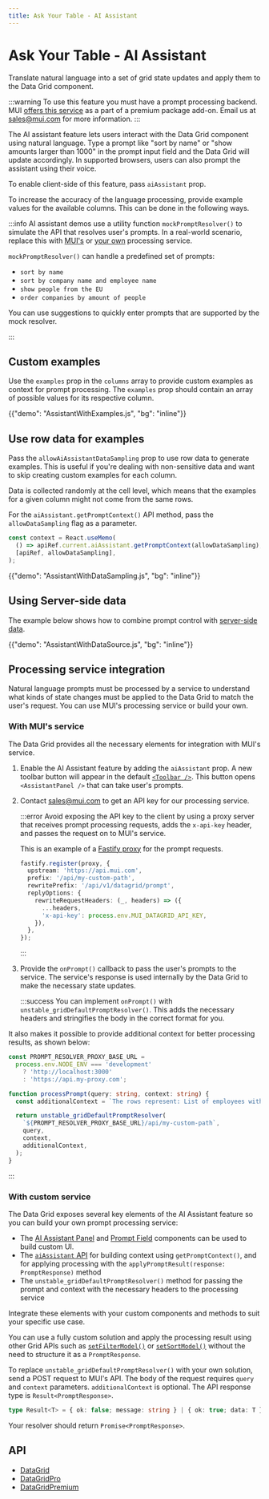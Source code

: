 ```yaml
---
title: Ask Your Table - AI Assistant
---
```


# Ask Your Table - AI Assistant [<span class="plan-premium"></span>](/x/introduction/licensing/#premium-plan 'Premium plan')

<p class="description">Translate natural language into a set of grid state updates and apply them to the Data Grid component.</p>

:::warning
To use this feature you must have a prompt processing backend.
MUI [offers this service](/x/react-data-grid/ai-assistant/#with-muis-service) as a part of a premium package add-on.
Email us at [sales@mui.com](mailto:sales@mui.com) for more information.
:::

The AI assistant feature lets users interact with the Data Grid component using natural language.
Type a prompt like "sort by name" or "show amounts larger than 1000" in the prompt input field and the Data Grid will update accordingly.
In supported browsers, users can also prompt the assistant using their voice.

To enable client-side of this feature, pass `aiAssistant` prop.

To increase the accuracy of the language processing, provide example values for the available columns.
This can be done in the following ways.

:::info
AI assistant demos use a utility function `mockPromptResolver()` to simulate the API that resolves user's prompts.
In a real-world scenario, replace this with [MUI's](/x/react-data-grid/ai-assistant/#with-muis-service) or [your own](/x/react-data-grid/ai-assistant/#with-custom-service) processing service.

`mockPromptResolver()` can handle a predefined set of prompts:

- `sort by name`
- `sort by company name and employee name`
- `show people from the EU`
- `order companies by amount of people`

You can use suggestions to quickly enter prompts that are supported by the mock resolver.

:::

## Custom examples

Use the `examples` prop in the `columns` array to provide custom examples as context for prompt processing.
The `examples` prop should contain an array of possible values for its respective column.

{{"demo": "AssistantWithExamples.js", "bg": "inline"}}

## Use row data for examples

Pass the `allowAiAssistantDataSampling` prop to use row data to generate examples.
This is useful if you're dealing with non-sensitive data and want to skip creating custom examples for each column.

Data is collected randomly at the cell level, which means that the examples for a given column might not come from the same rows.

For the `aiAssistant.getPromptContext()` API method, pass the `allowDataSampling` flag as a parameter.

```ts
const context = React.useMemo(
  () => apiRef.current.aiAssistant.getPromptContext(allowDataSampling),
  [apiRef, allowDataSampling],
);
```

{{"demo": "AssistantWithDataSampling.js", "bg": "inline"}}

## Using Server-side data

The example below shows how to combine prompt control with [server-side data](/x/react-data-grid/server-side-data/).

{{"demo": "AssistantWithDataSource.js", "bg": "inline"}}

## Processing service integration

Natural language prompts must be processed by a service to understand what kinds of state changes must be applied to the Data Grid to match the user's request.
You can use MUI's processing service or build your own.

### With MUI's service

The Data Grid provides all the necessary elements for integration with MUI's service.

1. Enable the AI Assistant feature by adding the `aiAssistant` prop.
   A new toolbar button will appear in the default [`<Toolbar />`](/x/react-data-grid/components/toolbar/).
   This button opens `<AssistantPanel />` that can take user's prompts.
2. Contact [sales@mui.com](mailto:sales@mui.com) to get an API key for our processing service.

   :::error
   Avoid exposing the API key to the client by using a proxy server that receives prompt processing requests, adds the `x-api-key` header, and passes the request on to MUI's service.

   This is an example of a [Fastify proxy](https://www.npmjs.com/package/@fastify/http-proxy) for the prompt requests.

   ```ts
   fastify.register(proxy, {
     upstream: 'https://api.mui.com',
     prefix: '/api/my-custom-path',
     rewritePrefix: '/api/v1/datagrid/prompt',
     replyOptions: {
       rewriteRequestHeaders: (_, headers) => ({
         ...headers,
         'x-api-key': process.env.MUI_DATAGRID_API_KEY,
       }),
     },
   });
   ```

   :::

3. Provide the `onPrompt()` callback to pass the user's prompts to the service.
   The service's response is used internally by the Data Grid to make the necessary state updates.

   :::success
   You can implement `onPrompt()` with `unstable_gridDefaultPromptResolver()`.
   This adds the necessary headers and stringifies the body in the correct format for you.

It also makes it possible to provide additional context for better processing results, as shown below:

```ts
const PROMPT_RESOLVER_PROXY_BASE_URL =
  process.env.NODE_ENV === 'development'
    ? 'http://localhost:3000'
    : 'https://api.my-proxy.com';

function processPrompt(query: string, context: string) {
  const additionalContext = `The rows represent: List of employees with their company, position and start date`;

  return unstable_gridDefaultPromptResolver(
    `${PROMPT_RESOLVER_PROXY_BASE_URL}/api/my-custom-path`,
    query,
    context,
    additionalContext,
  );
}
```

:::

### With custom service

The Data Grid exposes several key elements of the AI Assistant feature so you can build your own prompt processing service:

- The [AI Assistant Panel](/x/react-data-grid/components/ai-assistant-panel/) and [Prompt Field](/x/react-data-grid/components/prompt-field/) components can be used to build custom UI.
- The [`aiAssistant` API](/x/api/data-grid/grid-api/#grid-api-prop-aiAssistant) for building context using `getPromptContext()`, and for applying processing with the `applyPromptResult(response: PromptResponse)` method
- The `unstable_gridDefaultPromptResolver()` method for passing the prompt and context with the necessary headers to the processing service

Integrate these elements with your custom components and methods to suit your specific use case.

You can use a fully custom solution and apply the processing result using other Grid APIs such as [`setFilterModel()`](/x/api/data-grid/grid-api/#grid-api-prop-setFilterModel) or [`setSortModel()`](/x/api/data-grid/grid-api/#grid-api-prop-setSortModel) without the need to structure it as a `PromptResponse`.

To replace `unstable_gridDefaultPromptResolver()` with your own solution, send a POST request to MUI's API.
The body of the request requires `query` and `context` parameters.
`additionalContext` is optional.
The API response type is `Result<PromptResponse>`.

```ts
type Result<T> = { ok: false; message: string } | { ok: true; data: T };
```

Your resolver should return `Promise<PromptResponse>`.

## API

- [DataGrid](/x/api/data-grid/data-grid/)
- [DataGridPro](/x/api/data-grid/data-grid-pro/)
- [DataGridPremium](/x/api/data-grid/data-grid-premium/)
